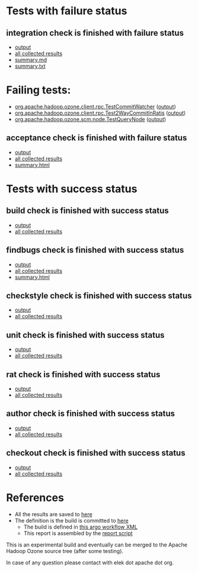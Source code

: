 # Tests with failure status

## integration check is finished with failure status

   * [output](https://raw.githubusercontent.com/elek/ozone-ci-q4/master/pr/pr-hdds-2217-vb45t/integration/output.log)
   * [all collected results](https://github.com/elek/ozone-ci-q4/tree/master/pr/pr-hdds-2217-vb45t/integration)
   * [summary.md](https://github.com/elek/ozone-ci-q4/tree/master/pr/pr-hdds-2217-vb45t/integration/summary.md)
   * [summary.txt](https://github.com/elek/ozone-ci-q4/tree/master/pr/pr-hdds-2217-vb45t/integration/summary.txt)

# Failing tests: 

 * [org.apache.hadoop.ozone.client.rpc.TestCommitWatcher](hadoop-ozone/integration-test/org.apache.hadoop.ozone.client.rpc.TestCommitWatcher.txt) ([output](hadoop-ozone/integration-test/org.apache.hadoop.ozone.client.rpc.TestCommitWatcher-output.txt))
 * [org.apache.hadoop.ozone.client.rpc.Test2WayCommitInRatis](hadoop-ozone/integration-test/org.apache.hadoop.ozone.client.rpc.Test2WayCommitInRatis.txt) ([output](hadoop-ozone/integration-test/org.apache.hadoop.ozone.client.rpc.Test2WayCommitInRatis-output.txt))
 * [org.apache.hadoop.ozone.scm.node.TestQueryNode](hadoop-ozone/integration-test/org.apache.hadoop.ozone.scm.node.TestQueryNode.txt) ([output](hadoop-ozone/integration-test/org.apache.hadoop.ozone.scm.node.TestQueryNode-output.txt))

## acceptance check is finished with failure status

   * [output](https://raw.githubusercontent.com/elek/ozone-ci-q4/master/pr/pr-hdds-2217-vb45t/acceptance/output.log)
   * [all collected results](https://github.com/elek/ozone-ci-q4/tree/master/pr/pr-hdds-2217-vb45t/acceptance)
   * [summary.html](https://elek.github.io/ozone-ci-q4/pr/pr-hdds-2217-vb45t/acceptance/summary.html)



# Tests with success status

## build check is finished with success status

   * [output](https://raw.githubusercontent.com/elek/ozone-ci-q4/master/pr/pr-hdds-2217-vb45t/build/output.log)
   * [all collected results](https://github.com/elek/ozone-ci-q4/tree/master/pr/pr-hdds-2217-vb45t/build)


## findbugs check is finished with success status

   * [output](https://raw.githubusercontent.com/elek/ozone-ci-q4/master/pr/pr-hdds-2217-vb45t/findbugs/output.log)
   * [all collected results](https://github.com/elek/ozone-ci-q4/tree/master/pr/pr-hdds-2217-vb45t/findbugs)
   * [summary.html](https://elek.github.io/ozone-ci-q4/pr/pr-hdds-2217-vb45t/findbugs/summary.html)


## checkstyle check is finished with success status

   * [output](https://raw.githubusercontent.com/elek/ozone-ci-q4/master/pr/pr-hdds-2217-vb45t/checkstyle/output.log)
   * [all collected results](https://github.com/elek/ozone-ci-q4/tree/master/pr/pr-hdds-2217-vb45t/checkstyle)


## unit check is finished with success status

   * [output](https://raw.githubusercontent.com/elek/ozone-ci-q4/master/pr/pr-hdds-2217-vb45t/unit/output.log)
   * [all collected results](https://github.com/elek/ozone-ci-q4/tree/master/pr/pr-hdds-2217-vb45t/unit)


## rat check is finished with success status

   * [output](https://raw.githubusercontent.com/elek/ozone-ci-q4/master/pr/pr-hdds-2217-vb45t/rat/output.log)
   * [all collected results](https://github.com/elek/ozone-ci-q4/tree/master/pr/pr-hdds-2217-vb45t/rat)


## author check is finished with success status

   * [output](https://raw.githubusercontent.com/elek/ozone-ci-q4/master/pr/pr-hdds-2217-vb45t/author/output.log)
   * [all collected results](https://github.com/elek/ozone-ci-q4/tree/master/pr/pr-hdds-2217-vb45t/author)


## checkout check is finished with success status

   * [output](https://raw.githubusercontent.com/elek/ozone-ci-q4/master/pr/pr-hdds-2217-vb45t/checkout/output.log)
   * [all collected results](https://github.com/elek/ozone-ci-q4/tree/master/pr/pr-hdds-2217-vb45t/checkout)




# References

 * All the results are saved to [here](https://github.com/elek/ozone-ci-q4/tree/master/pr/pr-hdds-2217-vb45t/)
 * The definition is the build is committed to [here](https://github.com/elek/argo-ozone)
    * The build is defined in [this argo workflow XML](https://github.com/elek/argo-ozone/blob/master/ozone-build.yaml)
    * This report is assembled by the [report script](https://github.com/elek/argo-ozone/blob/master/scripts/report.sh)

This is an experimental build and eventually can be merged to the Apache Hadoop Ozone source tree (after some testing).

In case of any question please contact with elek dot apache dot org.
